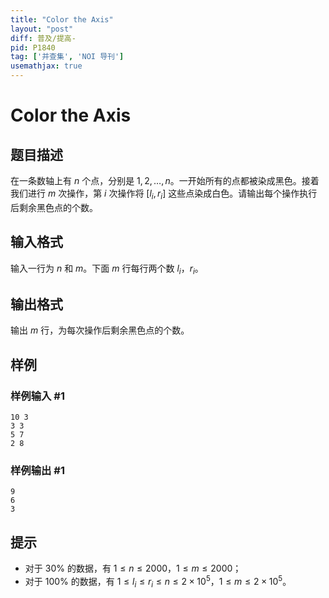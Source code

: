 ```yaml
---
title: "Color the Axis"
layout: "post"
diff: 普及/提高-
pid: P1840
tag: ['并查集', 'NOI 导刊']
usemathjax: true
---
```


# Color the Axis
## 题目描述

在一条数轴上有 $n$ 个点，分别是 $1,2,\ldots,n$。一开始所有的点都被染成黑色。接着我们进行 $m$ 次操作，第 $i$ 次操作将 $[l_i,r_i]$ 这些点染成白色。请输出每个操作执行后剩余黑色点的个数。
## 输入格式

输入一行为 $n$ 和 $m$。下面 $m$ 行每行两个数 $l_i$，$r_i$。
## 输出格式

输出 $m$ 行，为每次操作后剩余黑色点的个数。
## 样例

### 样例输入 #1
```
10 3   
3 3   
5 7   
2 8     
```
### 样例输出 #1
```
9     
6     
3
```
## 提示

- 对于 $30\%$ 的数据，有 $1\le n\le2000$，$1\le m\le2000$；
- 对于 $100\%$ 的数据，有 $1\le l_i\le r_i\le n\le 2\times 10^5$，$1\le m\le 2\times10^5$。
